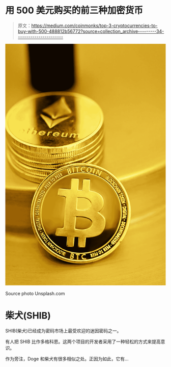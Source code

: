 # 用 500 美元购买的前三种加密货币

> 原文：<https://medium.com/coinmonks/top-3-cryptocurrencies-to-buy-with-500-488812b56772?source=collection_archive---------34----------------------->

![](img/b09bd7d4b24e68103c1f49fae86cd6a7.png)

Source photo Unsplash.com

# 柴犬(SHIB)

SHIB(柴犬)已经成为密码市场上最受欢迎的迷因密码之一。

有人把 SHIB 比作多格科恩。这两个项目的开发者采用了一种轻松的方式来提高意识。

作为旁注，Doge 和柴犬有很多相似之处。正因为如此，它有…